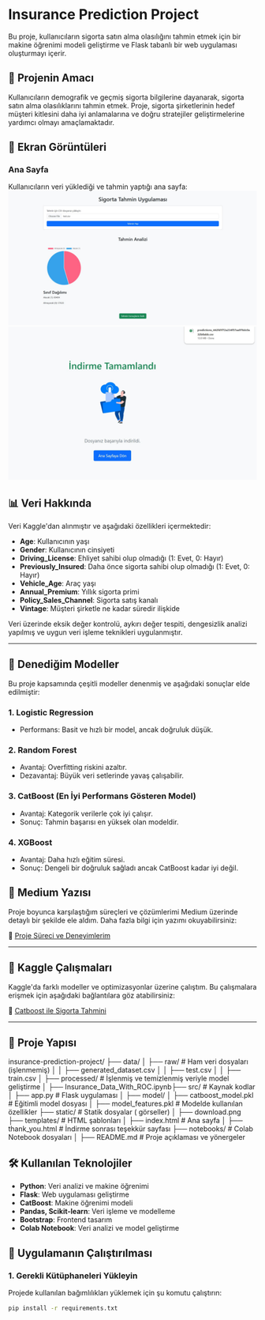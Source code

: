 # Insurance Prediction Project

Bu proje, kullanıcıların sigorta satın alma olasılığını tahmin etmek için bir makine öğrenimi modeli geliştirme ve Flask tabanlı bir web uygulaması oluşturmayı içerir.

## 🎯 Projenin Amacı
Kullanıcıların demografik ve geçmiş sigorta bilgilerine dayanarak, sigorta satın alma olasılıklarını tahmin etmek. Proje, sigorta şirketlerinin hedef müşteri kitlesini daha iyi anlamalarına ve doğru stratejiler geliştirmelerine yardımcı olmayı amaçlamaktadır.

## 🎨 Ekran Görüntüleri

### Ana Sayfa
Kullanıcıların veri yüklediği ve tahmin yaptığı ana sayfa:
![Ana Sayfa](src/static/screenshots/homepage.jpg)
![İndirme Sayfası](src/static/screenshots/downloadpage.jpg)

## 📊 Veri Hakkında
Veri Kaggle'dan alınmıştır ve aşağıdaki özellikleri içermektedir:

- **Age**: Kullanıcının yaşı
- **Gender**: Kullanıcının cinsiyeti
- **Driving_License**: Ehliyet sahibi olup olmadığı (1: Evet, 0: Hayır)
- **Previously_Insured**: Daha önce sigorta sahibi olup olmadığı (1: Evet, 0: Hayır)
- **Vehicle_Age**: Araç yaşı
- **Annual_Premium**: Yıllık sigorta primi
- **Policy_Sales_Channel**: Sigorta satış kanalı
- **Vintage**: Müşteri şirketle ne kadar süredir ilişkide

Veri üzerinde eksik değer kontrolü, aykırı değer tespiti, dengesizlik analizi yapılmış ve uygun veri işleme teknikleri uygulanmıştır.

---

## 🚀 Denediğim Modeller
Bu proje kapsamında çeşitli modeller denenmiş ve aşağıdaki sonuçlar elde edilmiştir:

### 1. **Logistic Regression**
- Performans: Basit ve hızlı bir model, ancak doğruluk düşük.

### 2. **Random Forest**
- Avantaj: Overfitting riskini azaltır.
- Dezavantaj: Büyük veri setlerinde yavaş çalışabilir.

### 3. **CatBoost (En İyi Performans Gösteren Model)**
- Avantaj: Kategorik verilerle çok iyi çalışır.
- Sonuç: Tahmin başarısı en yüksek olan modeldir.

### 4. **XGBoost**
- Avantaj: Daha hızlı eğitim süresi.
- Sonuç: Dengeli bir doğruluk sağladı ancak CatBoost kadar iyi değil.


## 📜 Medium Yazısı
Proje boyunca karşılaştığım süreçleri ve çözümlerimi Medium üzerinde detaylı bir şekilde ele aldım. Daha fazla bilgi için yazımı okuyabilirsiniz:

🔗 [Proje Süreci ve Deneyimlerim](https://medium.com/@meltemdanismaz/dengesiz-veri-setleriyle-%C3%A7al%C4%B1%C5%9Fmak-health-insurance-cross-sell-prediction-catboost-4c45a6bb0c61)

---

## 📂 Kaggle Çalışmaları
Kaggle'da farklı modeller ve optimizasyonlar üzerine çalıştım. Bu çalışmalara erişmek için aşağıdaki bağlantılara göz atabilirsiniz:

🔗 [Catboost ile Sigorta Tahmini](https://www.kaggle.com/code/meltemdanmaz/insurance-cross-sell-prediction-catboost)

---

## 📂 Proje Yapısı
insurance-prediction-project/ ├── data/ │ ├── raw/ # Ham veri dosyaları (işlenmemiş) │ │ ├── generated_dataset.csv │ │ ├── test.csv │ │ ├── train.csv │ ├── processed/ # İşlenmiş ve temizlenmiş veriyle model geliştirme │ ├── Insurance_Data_With_ROC.ipynb├── src/ # Kaynak kodlar │ ├── app.py # Flask uygulaması │ ├── model/ │ ├── catboost_model.pkl # Eğitimli model dosyası │ ├── model_features.pkl # Modelde kullanılan özellikler ├── static/ # Statik dosyalar ( görseller) │ ├── download.png ├── templates/ # HTML şablonları │ ├── index.html # Ana sayfa │ ├── thank_you.html # İndirme sonrası teşekkür sayfası ├── notebooks/ # Colab Notebook dosyaları │ ├── README.md # Proje açıklaması ve yönergeler


## 🛠️ Kullanılan Teknolojiler
- **Python**: Veri analizi ve makine öğrenimi
- **Flask**: Web uygulaması geliştirme
- **CatBoost**: Makine öğrenimi modeli
- **Pandas, Scikit-learn**: Veri işleme ve modelleme
- **Bootstrap**: Frontend tasarım
- **Colab Notebook**: Veri analizi ve model geliştirme



## 🚀 Uygulamanın Çalıştırılması

### 1. Gerekli Kütüphaneleri Yükleyin
Projede kullanılan bağımlılıkları yüklemek için şu komutu çalıştırın:
```bash
pip install -r requirements.txt

